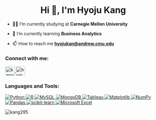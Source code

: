 <h1 align="center">Hi 👋, I'm Hyoju Kang</h1>

- 👨‍💻 I’m currently studying at **Carnegie Mellon University**

- 🌱 I’m currently learning **Business Analytics**

- 📫 How to reach me **hyojukan@andrew.cmu.edu**
  
<h3 align="left">Connect with me:</h3>
<p align="left">
    <a href="https://www.linkedin.com/in/kanghyo/" target="blank">
        <img align="center" src="https://img.shields.io/badge/-LinkedIn-0077B5?style=flat&logo=LinkedIn&logoColor=white" alt="kanghyo" height="30" />
    </a>
    <a href="https://www.leetcode.com/hyojoo1531" target="blank">
        <img align="center" src="https://img.shields.io/badge/-LeetCode-FFA116?style=for-the-badge&logo=LeetCode&logoColor=black" alt="hyojoo1531" height="30" />
    </a>
</p>


<h3 align="left">Languages and Tools:</h3>
<p align="left">
    <!-- Python -->
    <a href="https://www.python.org" target="_blank" rel="noreferrer">
        <img src="https://img.shields.io/badge/python-3670A0?style=for-the-badge&logo=python&logoColor=ffdd54" alt="Python" />
    </a>
    <!-- R -->
    <a href="https://www.r-project.org/" target="_blank" rel="noreferrer">
        <img src="https://img.shields.io/badge/r-%23276DC3.svg?style=for-the-badge&logo=r&logoColor=white" alt="R" />
    </a>
    <!-- MySQL -->
    <a href="https://www.mysql.com/" target="_blank" rel="noreferrer">
        <img src="https://img.shields.io/badge/mysql-%2300f.svg?style=for-the-badge&logo=mysql&logoColor=white" alt="MySQL" />
    </a>
    <!-- MongoDB -->
    <a href="https://www.mongodb.com/" target="_blank" rel="noreferrer">
        <img src="https://img.shields.io/badge/MongoDB-%234ea94b.svg?style=for-the-badge&logo=mongodb&logoColor=white" alt="MongoDB" />
    </a>
    <!-- Tableau -->
    <a href="https://www.tableau.com/" target="_blank" rel="noreferrer">
    <img src="https://img.shields.io/badge/Tableau-E97627?style=for-the-badge&logo=Tableau&logoColor=white" alt="Tableau" />
    </a>
    <!-- Matplotlib -->
    <a href="https://matplotlib.org/" target="_blank" rel="noreferrer">
        <img src="https://img.shields.io/badge/Matplotlib-%23ffffff.svg?style=for-the-badge&logo=Matplotlib&logoColor=black" alt="Matplotlib" />
    </a>
    <!-- NumPy -->
    <a href="https://numpy.org/" target="_blank" rel="noreferrer">
        <img src="https://img.shields.io/badge/numpy-%23013243.svg?style=for-the-badge&logo=numpy&logoColor=white" alt="NumPy" />
    </a>
    <!-- Pandas -->
    <a href="https://pandas.pydata.org/" target="_blank" rel="noreferrer">
        <img src="https://img.shields.io/badge/pandas-%23150458.svg?style=for-the-badge&logo=pandas&logoColor=white" alt="Pandas" />
    </a>
    <!-- scikit-learn -->
    <a href="https://scikit-learn.org/" target="_blank" rel="noreferrer">
        <img src="https://img.shields.io/badge/scikit--learn-%23F7931E.svg?style=for-the-badge&logo=scikit-learn&logoColor=white" alt="scikit-learn" />
    </a>
    <!-- Microsoft Excel -->
    <a href="https://www.microsoft.com/en-us/microsoft-365/excel" target="_blank" rel="noreferrer">
        <img src="https://img.shields.io/badge/Microsoft_Excel-217346?style=for-the-badge&logo=microsoft-excel&logoColor=white" alt="Microsoft Excel" />
    </a>
  
</p>

<p><img align="left" src="https://github-readme-stats.vercel.app/api/top-langs?username=kang295&show_icons=true&locale=en&layout=compact" alt="kang295" /></p>
